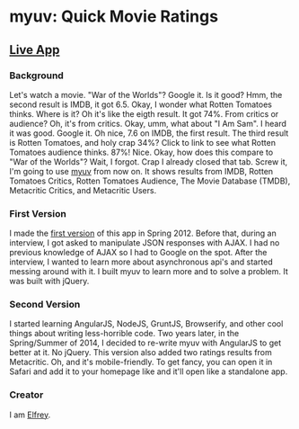 myuv: Quick Movie Ratings
====

## [Live App](http://elfreyshira.com/myuv)

### Background
Let's watch a movie. "War of the Worlds"? Google it. Is it good? Hmm, the second result is IMDB, it got 6.5. Okay, I wonder what Rotten Tomatoes thinks. Where is it? Oh it's like the eigth result. It got 74%. From critics or audience? Oh, it's from critics. Okay, umm, what about "I Am Sam". I heard it was good. Google it. Oh nice, 7.6 on IMDB, the first result. The third result is Rotten Tomatoes, and holy crap 34%? Click to link to see what Rotten Tomatoes audience thinks. 87%! Nice. Okay, how does this compare to "War of the Worlds"? Wait, I forgot. Crap I already closed that tab. Screw it, I'm going to use [myuv](http://elfreyshira.com/myuv) from now on. It shows results from IMDB, Rotten Tomatoes Critics, Rotten Tomatoes Audience, The Movie Database (TMDB), Metacritic Critics, and Metacritic Users.

### First Version
I made the [first version](https://github.com/elfreyshira/myuv-old) of this app in Spring 2012. Before that, during an interview, I got asked to manipulate JSON responses with AJAX. I had no previous knowledge of AJAX so I had to Google on the spot. After the interview, I wanted to learn more about asynchronous api's and started messing around with it. I built myuv to learn more and to solve a problem. It was built with jQuery.

### Second Version
I started learning AngularJS, NodeJS, GruntJS, Browserify, and other cool things about writing less-horrible code. Two years later, in the Spring/Summer of 2014, I decided to re-write myuv with AngularJS to get better at it. No jQuery. This version also added two ratings results from Metacritic. Oh, and it's mobile-friendly. To get fancy, you can open it in Safari and add it to your homepage like and it'll open like a standalone app.

### Creator
I am [Elfrey](http://elfreyshira.com).
